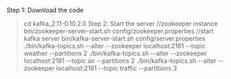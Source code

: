 Step 1: Download the code
> cd kafka_2.11-0.10.2.0
Step 2: Start the server
//zookeeper instance
> bin/zookeeper-server-start.sh config/zookeeper.properties
//start kafka server
> bin/kafka-server-start.sh config/server.properties
> ./bin/kafka-topics.sh --alter --zookeeper localhost:2181 --topic weather --partitions 2
> ./bin/kafka-topics.sh --alter --zookeeper localhost:2181 --topic air --partitions 2
> ./bin/kafka-topics.sh --alter --zookeeper localhost:2181 --topic traffic --partitions 3